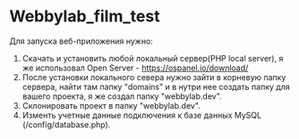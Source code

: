 # Webbylab_film_test
Для запуска веб-приложения нужно:
1) Скачать и установить любой локальный сервер(PHP local server), я же использовал Open Server - https://ospanel.io/download/
2) После установки локального севера нужно зайти в корневую папку сервера, найти там папку "domains" и в нутри нее создать папку для вашего проекта, я же создал папку "webbylab.dev".
3) Склонировать проект в папку "webbylab.dev".
4) Изменть учетные данные подключения к базе данных MySQL (/config/database.php).

